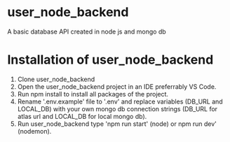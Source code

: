 # user_node_backend

A basic database API created in node js and mongo db

# Installation of user_node_backend
1. Clone user_node_backend
2. Open the user_node_backend project in an IDE preferrably VS Code.
3. Run npm install to install all packages of the project.
4. Rename '.env.example' file to '.env' and replace variables (DB_URL and LOCAL_DB)
with your own mongo db connection strings (DB_URL for atlas url and LOCAL_DB for local mongo db).
5. Run user_node_backend type 'npm run start' (node) or npm run dev' (nodemon).